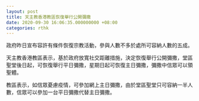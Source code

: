 ```yaml
---
layout: post
title: 天主教香港教區恢復舉行公開彌撒
date: 2020-09-30 16:06:35.000000000 +08:00
categories: rthk
---
```


政府昨日宣布容許有條件恢復宗教活動，參與人數不多於處所可容納人數的五成。

天主教香港教區表示，基於政府放寬社交距離措施，決定恢復舉行公開彌撒，堂區聖堂後日起，可恢復舉行平日彌撒，星期日起可恢復主日彌撒，彌撒中信眾可以領聖體。

教區表示，如信眾憂慮疫情，可參加網上主日彌撒，由於堂區聖堂只可容納一半人數，信眾可以參加一台平日彌撒代替主日彌撒。
